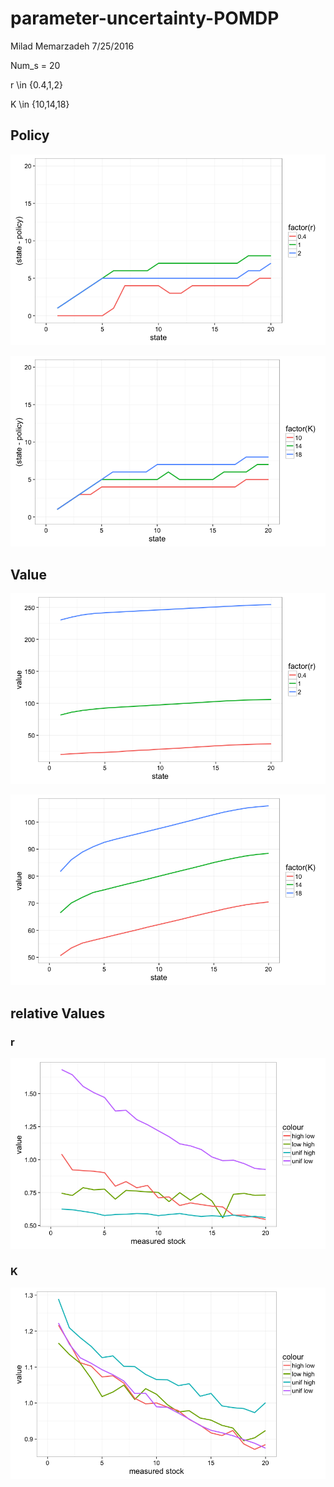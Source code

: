 # parameter-uncertainty-POMDP
Milad Memarzadeh
7/25/2016  

Num_s = 20

r \in {0.4,1,2}

K \in {10,14,18}

## Policy

![](parameter-uncertainty_files/figure-html/Pol_r.png)

![](parameter-uncertainty_files/figure-html/Pol_K.png)

## Value

![](parameter-uncertainty_files/figure-html/Val_r.png)

![](parameter-uncertainty_files/figure-html/Val_K.png)

## relative Values

### r
![](parameter-uncertainty_files/figure-html/relV_r.png)

### K

![](parameter-uncertainty_files/figure-html/relV_K.png)
